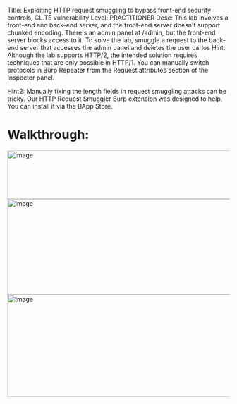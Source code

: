 Title: Exploiting HTTP request smuggling to bypass front-end security controls, CL.TE vulnerability
Level: PRACTITIONER
Desc:  This lab involves a front-end and back-end server, and the front-end server doesn't support chunked encoding. There's an admin panel at /admin, but the front-end server blocks access to it.
To solve the lab, smuggle a request to the back-end server that accesses the admin panel and deletes the user carlos
Hint: Although the lab supports HTTP/2, the intended solution requires techniques that are only possible in HTTP/1. You can manually switch protocols in Burp Repeater from the Request attributes section of the Inspector panel. 

Hint2: Manually fixing the length fields in request smuggling attacks can be tricky. Our HTTP Request Smuggler Burp extension was designed to help. You can install it via the BApp Store. 

# Walkthrough:
<img width="692" height="110" alt="image" src="https://github.com/user-attachments/assets/f63bdd26-a345-4f83-ba00-875ea4d32adf" />


<img width="521" height="217" alt="image" src="https://github.com/user-attachments/assets/e880a02d-f333-4253-a2c1-6287da479955" />

<img width="1080" height="232" alt="image" src="https://github.com/user-attachments/assets/ee4abcd3-a2ac-43cd-a91e-52b05dd3817f" />

